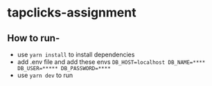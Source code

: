 # tapclicks-assignment

## How to run-
- use `yarn install` to install dependencies
- add .env file and add these envs
`
DB_HOST=localhost
DB_NAME=****
DB_USER=*****
DB_PASSWORD=****
`
- use  `yarn dev` to run
